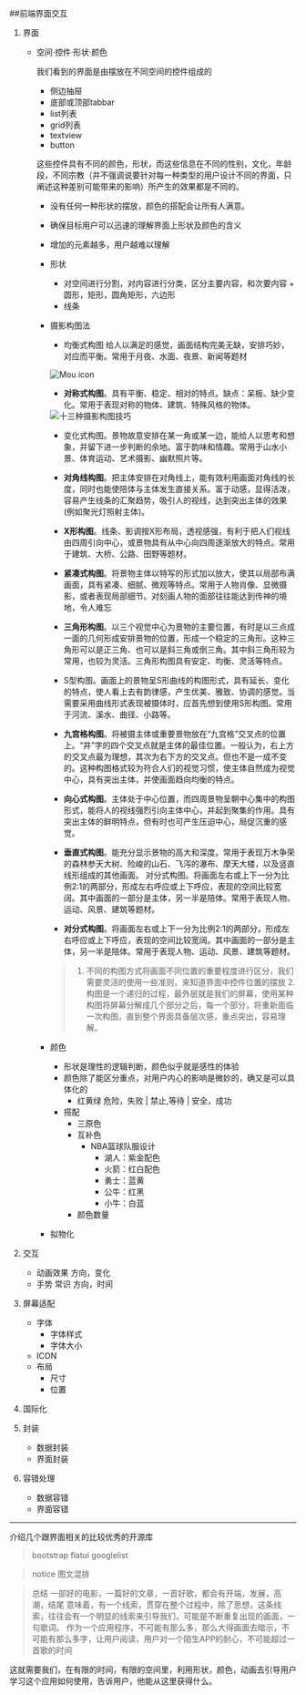 ##前端界面交互

1.	界面
	*	空间·控件·形状·颜色
		
		我们看到的界面是由摆放在不同空间的控件组成的
		*	侧边抽屉
		*	底部或顶部tabbar
		*	list列表
		*	grid列表
		*	textview
		*	button
		
		这些控件具有不同的颜色，形状，而这些信息在不同的性别，文化，年龄段，不同宗教（并不强调说要针对每一种类型的用户设计不同的界面，只阐述这种差别可能带来的影响）所产生的效果都是不同的。
		*	没有任何一种形状的摆放，颜色的搭配会让所有人满意。
		*	确保目标用户可以迅速的理解界面上形状及颜色的含义
		*	增加的元素越多，用户越难以理解
		
		*	形状
			+	对空间进行分割，对内容进行分类，区分主要内容，和次要内容			+	圆形，矩形，圆角矩形，六边形
			+	线条
		
		*	摄影构图法
			*	均衡式构图
			给人以满足的感觉，画面结构完美无缺，安排巧妙，对应而平衡。常用于月夜、水面、夜景、新闻等题材
			
			![Mou icon](http://e.hiphotos.baidu.com/exp/w=480/sign=948dea6f8618367aad897ed51e728b68/58ee3d6d55fbb2fb67ca7f544f4a20a44723dc96.jpg)
			*	**对称式构图**。具有平衡、稳定、相对的特点。缺点：呆板、缺少变化。常用于表现对称的物体、建筑、特殊风格的物体。
						
			<img class="exp-image-default" alt="十三种摄影构图技巧" src="http://h.hiphotos.baidu.com/exp/w=500/sign=be24c55c6059252da3171d04049a032c/adaf2edda3cc7cd9eacd139f3901213fb90e9197.jpg" style="">

		
			*	变化式构图。景物故意安排在某一角或某一边，能给人以思考和想象，并留下进一步判断的余地。富于韵味和情趣。常用于山水小景、体育运动、艺术摄影、幽默照片等。

			*	**对角线构图**。把主体安排在对角线上，能有效利用画面对角线的长度，同时也能使陪体与主体发生直接关系。富于动感，显得活泼，容易产生线条的汇聚趋势，吸引人的视线，达到突出主体的效果(例如聚光灯照射主体)。			
			*	**X形构图**。线条、影调按X形布局，透视感强，有利于把人们视线由四周引向中心，或景物具有从中心向四周逐渐放大的特点。常用于建筑、大桥、公路、田野等题材。

			*	**紧凑式构图**。将景物主体以特写的形式加以放大，使其以局部布满画面，具有紧凑、细腻、微观等特点。常用于人物肖像、显微摄影，或者表现局部细节。对刻画人物的面部往往能达到传神的境地，令人难忘	
			*	**三角形构图**。以三个视觉中心为景物的主要位置，有时是以三点成一面的几何形成安排景物的位置，形成一个稳定的三角形。这种三角形可以是正三角、也可以是斜三角或倒三角。其中斜三角形较为常用，也较为灵活。三角形构图具有安定、均衡、灵活等特点。

			*	S型构图。画面上的景物呈S形曲线的构图形式，具有延长、变化的特点，使人看上去有韵律感，产生优美、雅致、协调的感觉。当需要采用曲线形式表现被摄体时，应首先想到使用S形构图。常用于河流、溪水、曲径、小路等。
			*	**九宫格构图**。将被摄主体或重要景物放在“九宫格”交叉点的位置上。“井”字的四个交叉点就是主体的最佳位置。一般认为，右上方的交叉点最为理想，其次为右下方的交叉点。但也不是一成不变的。这种构图格式较为符合人们的视觉习惯，使主体自然成为视觉中心，具有突出主体，并使画面趋向均衡的特点。

			*	**向心式构图**。主体处于中心位置，而四周景物呈朝中心集中的构图形式，能将人的视线强烈引向主体中心，并起到聚集的作用。具有突出主体的鲜明特点，但有时也可产生压迫中心，局促沉重的感觉。
			*	**垂直式构图**。能充分显示景物的高大和深度。常用于表现万木争荣的森林参天大树、险峻的山石、飞泻的瀑布、摩天大楼，以及竖直线形组成的其他画面。
对分式构图。将画面左右或上下一分为比例2:1的两部分，形成左右呼应或上下呼应，表现的空间比较宽阔。其中画面的一部分是主体，另一半是陪体。常用于表现人物、运动、风景、建筑等题材。
			*	**对分式构图**。将画面左右或上下一分为比例2:1的两部分，形成左右呼应或上下呼应，表现的空间比较宽阔。其中画面的一部分是主体，另一半是陪体。常用于表现人物、运动、风景、建筑等题材。
			>	1.	不同的构图方式将画面不同位置的重要程度进行区分，我们需要灵活的使用一些准则，来知道界面中控件位置的摆放
				2.	构图是一个递归的过程，最外层就是我们的屏幕，使用某种构图将屏幕分解成几个部分之后，每一个部分，将重新面临一次构图，直到整个界面具备层次感，重点突出，容易理解。
		*	颜色
			+	形状是理性的逻辑判断，颜色似乎就是感性的体验
			+	颜色除了能区分重点，对用户内心的影响是微妙的，确又是可以具体化的
				+	红黄绿  危险，失败 | 禁止,等待  |  安全，成功
			+	搭配
				+	三原色
				+	互补色
					*	NBA篮球队服设计
						*	湖人：紫金配色
						*	火箭：红白配色
						*	勇士：蓝黄
						*	公牛：红黑
						*	小牛：白蓝
				+	颜色数量
		*	拟物化
		
	
2.	交互 
	*	动画效果 方向，变化
	*	手势	常识 方向，时间
3.	屏幕适配
	*	字体
		*	字体样式
		*	字体大小
	*	ICON
	*	布局
		*	尺寸
		*	位置
4.	国际化

5.	封装
	*	数据封装
	*	界面封装
	
6.	容错处理
	*	数据容错
	*	界面容错

---

介绍几个跟界面相关的比较优秀的开源库
>bootstrap flatui googlelist 

>notice 图文混排

>	总结
>	一部好的电影，一篇好的文章，一首好歌，都会有开端，发展，高潮，结尾
>	意味着，有一个线索，贯穿在整个过程中，除了思想，这条线索，往往会有一个明显的线索来引导我们，可能是不断重复出现的画面，一句歌词。
>	作为一个应用程序，不可能有那么多，那么大得画面去暗示，不可能有那么多字，让用户阅读，用户对一个陌生APP的耐心，不可能超过一首歌的时间

这就需要我们，在有限的时间，有限的空间里，利用形状，颜色，动画去引导用户学习这个应用如何使用，告诉用户，他能从这里获得什么。



